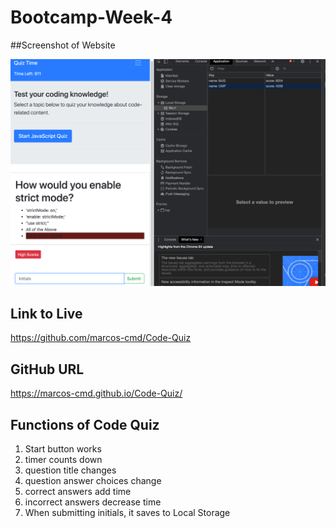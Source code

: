 # Bootcamp-Week-4

##Screenshot of Website

![screenshot of quiz game and local storage](Assets/quiz.png)

## Link to Live

https://github.com/marcos-cmd/Code-Quiz

## GitHub URL

https://marcos-cmd.github.io/Code-Quiz/


## Functions of Code Quiz
1. Start button works
2. timer counts down
3. question title changes
4. question answer choices change
5. correct answers add time
6. incorrect answers decrease time
7. When submitting initials, it saves to Local Storage